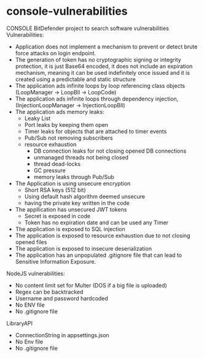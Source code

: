 # console-vulnerabilities
CONSOLE BitDefender project to search software vulnerabilities 
Vulnerabilities:
- Application does not implement a mechanism to prevent or detect brute force attacks on login endpoint.
- The generation of token has no cryptographic signing or integrity protection, it is just Base64 encoded, it does not include an expiration mechanism, meaning it can be used indefinitely once issued and it is created using a predictable and static structure
- The application ads infinite loops by loop referencing class objects (LoopManager -> LoopBll -> LoopCode)
- The application ads infinite loops through dependency injection, (InjectionLoopManager -> InjectionLoopBll)
- The application ads memory leaks: 
	- Leaky List
	- Port leaks by keeping them open
	- Timer leaks for objects that are attached to timer events
	- Pub/Sub not removing subscribers
	- resource exhaustion
		- DB connection leaks for not closing opened DB connections
		- unmanaged threads not being closed
		- thread dead-locks
		- GC pressure 
		- memory leaks through Pub/Sub
- The Application is using unsecure encryption
	- Short RSA keys (512 bit)
	- Using default hash algorithm deemed unsecure
	- having the private key written in the code
- The appllication has unsecured JWT tokens
	- Secret is exposed in code
	- Token has no expiration date and can be used any Timer
- The application is exposed to SQL injection
- The application is exposed to resource exhaustion due to not closing opened files
- The application is exposed to insecure deserialization
- The application has an unpopulated .gitignore file that can lead to Sensitive Information Exposure.


NodeJS vulnerabilities:

- No content limit set for Multer (DOS if a big file is uploaded)
- Regex can be backtracked
- Username and password hardcoded
- No ENV file
- No .gitignore file

LibraryAPI

- ConnectionString in appsettings.json
- No Env file
- No .gitignore file